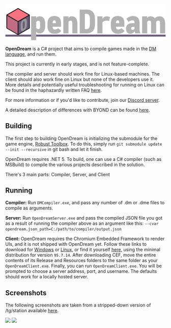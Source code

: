 [![OpenDream](.github/assets/OpenDream.png)](#)

**OpenDream** is a C# project that aims to compile games made in the [DM language], and run them.

This project is currently in early stages, and is not feature-complete.

The compiler and server should work fine for Linux-based machines. The client should also work fine on Linux but none of the developers use it. More details and potentially useful troubleshooting for running on Linux can be found in the haphazardly written FAQ [here](https://github.com/wixoaGit/OpenDream/blob/RobustToolbox/LINUX_FAQ.md).

For more information or if you'd like to contribute, join our [Discord server](https://discord.gg/qreryhZxxs).

A detailed description of differences with BYOND can be found [here](https://github.com/wixoaGit/OpenDream/wiki/Differences-Between-OpenDream-and-BYOND).

## Building

The first step to building OpenDream is initializing the submodule for the game engine, [Robust Toolbox](https://github.com/space-wizards/RobustToolbox). To do this, simply run `git submodule update --init --recursive` in git bash and let it finish.

OpenDream requires .NET 5. To build, one can use a C# compiler (such as MSBuild) to compile the various projects described in the solution.

There's 3 main parts: Compiler, Server, and Client

## Running

**Compiler:** Run `DMCompiler.exe`, and pass any number of .dm or .dme files to compile as arguments.

**Server:** Run `OpenDreamServer.exe` and pass the compiled JSON file you got as a result of running the compiler above as an argument like this: `--cvar opendream.json_path=C:/path/to/compiler/output.json`

**Client:** OpenDream requires the Chromium Embedded Framework to render UIs, and it is not shipped with OpenDream yet. Follow these links to download for [Windows](https://cef-builds.spotifycdn.com/cef_binary_95.7.14%2Bg9f72f35%2Bchromium-95.0.4638.69_windows64_minimal.tar.bz2) or [Linux](https://cef-builds.spotifycdn.com/cef_binary_95.7.14%2Bg9f72f35%2Bchromium-95.0.4638.69_linux64_minimal.tar.bz2), or find it yourself [here](https://cef-builds.spotifycdn.com/index.html#linux32:95.7.14), using the minimal distribution for version `95.7.14`. After downloading CEF, move the entire contents of its Release and Resources folders to the same folder as your `OpenDreamClient.exe`. Finally, you can run `OpenDreamClient.exe`. You will be prompted to choose a server address, port, and username. The defaults should work for a locally hosted server.

## Screenshots
The following screenshots are taken from a stripped-down version of /tg/station available [here](https://github.com/wixoaGit/tgstation).

![](https://github.com/wixoaGit/OpenDream/blob/master/.github/assets/screenshot.png?raw=true)
![](https://github.com/wixoaGit/OpenDream/blob/master/.github/assets/screenshot2.png?raw=true)

[DM Language]: http://secure.byond.com/
